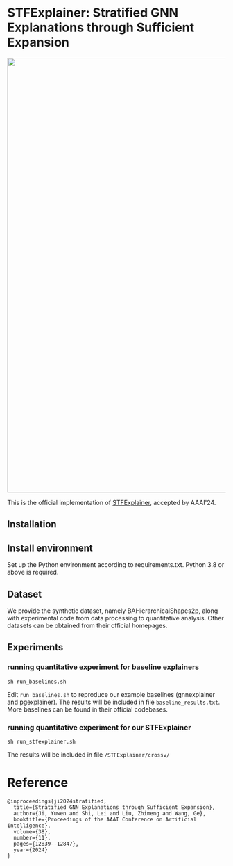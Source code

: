 # STFExplainer: Stratified GNN Explanations through Sufficient Expansion
<div id="top" align="center">
<p align="center">
<img src="figures/framework.png" width="1000px" >
</p>
</div>

This is the official implementation of [STFExplainer](https://underline.io/lecture/93149-stratified-gnn-explanations-through-sufficient-expansion), accepted by AAAI'24.

## Installation
## Install environment
Set up the Python environment according to requirements.txt. Python 3.8 or above is required.

## Dataset
We provide the synthetic dataset, namely BAHierarchicalShapes2p, along with experimental code from data processing to quantitative analysis. 
Other datasets can be obtained from their official homepages.

## Experiments
### running quantitative experiment for baseline explainers
```
sh run_baselines.sh
```
Edit `run_baselines.sh` to reproduce our example baselines (gnnexplainer and pgexplainer).
The results will be included in file `baseline_results.txt`.
More baselines can be found in their official codebases.


### running quantitative experiment for our STFExplainer
```
sh run_stfexplainer.sh
```
The results will be included in file `/STFExplainer/crossv/`



# Reference
```
@inproceedings{ji2024stratified,
  title={Stratified GNN Explanations through Sufficient Expansion},
  author={Ji, Yuwen and Shi, Lei and Liu, Zhimeng and Wang, Ge},
  booktitle={Proceedings of the AAAI Conference on Artificial Intelligence},
  volume={38},
  number={11},
  pages={12839--12847},
  year={2024}
}
```
